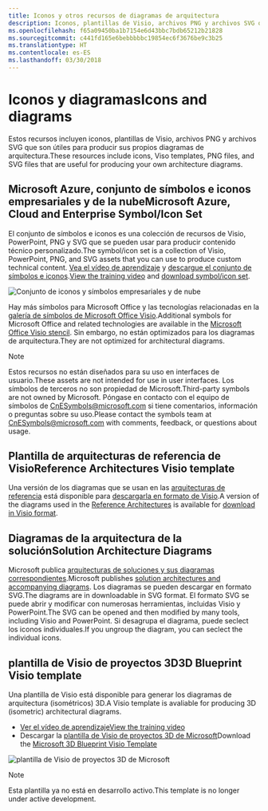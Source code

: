 ```yaml
---
title: Iconos y otros recursos de diagramas de arquitectura
description: Iconos, plantillas de Visio, archivos PNG y archivos SVG que son útiles para producir sus propios diagramas de arquitectura
ms.openlocfilehash: f65a09450ba1b7154e6d43bbc7bdb65212b21828
ms.sourcegitcommit: c441fd165e6bebbbbbc19854ec6f3676be9c3b25
ms.translationtype: HT
ms.contentlocale: es-ES
ms.lasthandoff: 03/30/2018
---
```

# <a name="icons-and-diagrams"></a><span data-ttu-id="8b424-103">Iconos y diagramas</span><span class="sxs-lookup"><span data-stu-id="8b424-103">Icons and diagrams</span></span>

<span data-ttu-id="8b424-104">Estos recursos incluyen iconos, plantillas de Visio, archivos PNG y archivos SVG que son útiles para producir sus propios diagramas de arquitectura.</span><span class="sxs-lookup"><span data-stu-id="8b424-104">These resources include icons, Viso templates, PNG files, and SVG files that are useful for producing your own architecture diagrams.</span></span>

## <a name="microsoft-azure-cloud-and-enterprise-symbolicon-set"></a><span data-ttu-id="8b424-105">Microsoft Azure, conjunto de símbolos e iconos empresariales y de la nube</span><span class="sxs-lookup"><span data-stu-id="8b424-105">Microsoft Azure, Cloud and Enterprise Symbol/Icon Set</span></span>

<span data-ttu-id="8b424-106">El conjunto de símbolos e iconos es una colección de recursos de Visio, PowerPoint, PNG y SVG que se pueden usar para producir contenido técnico personalizado.</span><span class="sxs-lookup"><span data-stu-id="8b424-106">The symbol/icon set is a collection of Visio, PowerPoint, PNG, and SVG assets that you can use to produce custom technical content.</span></span>
<span data-ttu-id="8b424-107">[Vea el vídeo de aprendizaje](http://aka.ms/CnESymbolsVideo) y [descargue el conjunto de símbolos e iconos](http://aka.ms/CnESymbols).</span><span class="sxs-lookup"><span data-stu-id="8b424-107">[View the training video](http://aka.ms/CnESymbolsVideo) and [download symbol/icon set](http://aka.ms/CnESymbols).</span></span> 

![Conjunto de iconos y símbolos empresariales y de nube](./_images/CnESymbols.png)

<span data-ttu-id="8b424-109">Hay más símbolos para Microsoft Office y las tecnologías relacionadas en la [galería de símbolos de Microsoft Office Visio](http://www.microsoft.com/download/details.aspx?id=35772).</span><span class="sxs-lookup"><span data-stu-id="8b424-109">Additional symbols for Microsoft Office and related technologies are available in the [Microsoft Office Visio stencil](http://www.microsoft.com/download/details.aspx?id=35772).</span></span> <span data-ttu-id="8b424-110">Sin embargo, no están optimizados para los diagramas de arquitectura.</span><span class="sxs-lookup"><span data-stu-id="8b424-110">They are not optimized for architectural diagrams.</span></span>   

> [!NOTE]
> <span data-ttu-id="8b424-111">Estos recursos no están diseñados para su uso en interfaces de usuario.</span><span class="sxs-lookup"><span data-stu-id="8b424-111">These assets are not intended for use in user interfaces.</span></span> <span data-ttu-id="8b424-112">Los símbolos de terceros no son propiedad de Microsoft.</span><span class="sxs-lookup"><span data-stu-id="8b424-112">Third-party symbols are not owned by Microsoft.</span></span>
> <span data-ttu-id="8b424-113">Póngase en contacto con el equipo de símbolos de [CnESymbols@microsoft.com](mailto:CnESymbols@microsoft.com) si tiene comentarios, información o preguntas sobre su uso.</span><span class="sxs-lookup"><span data-stu-id="8b424-113">Please contact the symbols team at [CnESymbols@microsoft.com](mailto:CnESymbols@microsoft.com) with comments, feedback, or questions about usage.</span></span>

## <a name="reference-architectures-visio-template"></a><span data-ttu-id="8b424-114">Plantilla de arquitecturas de referencia de Visio</span><span class="sxs-lookup"><span data-stu-id="8b424-114">Reference Architectures Visio template</span></span> 

<span data-ttu-id="8b424-115">Una versión de los diagramas que se usan en las [arquitecturas de referencia](../reference-architectures/index.md) está disponible para [descargarla en formato de Visio](https://aka.ms/arch-diagrams).</span><span class="sxs-lookup"><span data-stu-id="8b424-115">A version of the diagrams used in the [Reference Architectures](../reference-architectures/index.md) is available for [download in Visio format](https://aka.ms/arch-diagrams).</span></span>

## <a name="solution-architecture-diagrams"></a><span data-ttu-id="8b424-116">Diagramas de la arquitectura de la solución</span><span class="sxs-lookup"><span data-stu-id="8b424-116">Solution Architecture Diagrams</span></span>

<span data-ttu-id="8b424-117">Microsoft publica [arquitecturas de soluciones y sus diagramas correspondientes](https://azure.microsoft.com/solutions/architecture/).</span><span class="sxs-lookup"><span data-stu-id="8b424-117">Microsoft publishes [solution architectures and accompanying diagrams](https://azure.microsoft.com/solutions/architecture/).</span></span> <span data-ttu-id="8b424-118">Los diagramas se pueden descargar en formato SVG.</span><span class="sxs-lookup"><span data-stu-id="8b424-118">The diagrams are in downloadable in SVG format.</span></span> <span data-ttu-id="8b424-119">El formato SVG se puede abrir y modificar con numerosas herramientas, incluidas Visio y PowerPoint.</span><span class="sxs-lookup"><span data-stu-id="8b424-119">The SVG can be opened and then modified by many tools, including Visio and PowerPoint.</span></span> <span data-ttu-id="8b424-120">Si desagrupa el diagrama, puede seclect los iconos individuales.</span><span class="sxs-lookup"><span data-stu-id="8b424-120">If you ungroup the diagram, you can seclect the individual icons.</span></span>   

## <a name="3d-blueprint-visio-template"></a><span data-ttu-id="8b424-121">plantilla de Visio de proyectos 3D</span><span class="sxs-lookup"><span data-stu-id="8b424-121">3D Blueprint Visio template</span></span>

<span data-ttu-id="8b424-122">Una plantilla de Visio está disponible para generar los diagramas de arquitectura (isométricos) 3D.</span><span class="sxs-lookup"><span data-stu-id="8b424-122">A Visio template is avaliable for producing 3D (isometric) architectural diagrams.</span></span>

- [<span data-ttu-id="8b424-123">Ver el vídeo de aprendizaje</span><span class="sxs-lookup"><span data-stu-id="8b424-123">View the training video</span></span>](http://aka.ms/3dBlueprintTemplateVideo) 
- <span data-ttu-id="8b424-124">Descargar la [plantilla de Visio de proyectos 3D de Microsoft](http://aka.ms/3DBlueprintTemplate)</span><span class="sxs-lookup"><span data-stu-id="8b424-124">Download the [Microsoft 3D Blueprint Visio Template](http://aka.ms/3DBlueprintTemplate)</span></span>

![plantilla de Visio de proyectos 3D de Microsoft](./_images/3DBlueprintVisioTemplate.png)

> [!NOTE]
> <span data-ttu-id="8b424-126">Esta plantilla ya no está en desarrollo activo.</span><span class="sxs-lookup"><span data-stu-id="8b424-126">This template is no longer under active development.</span></span>

